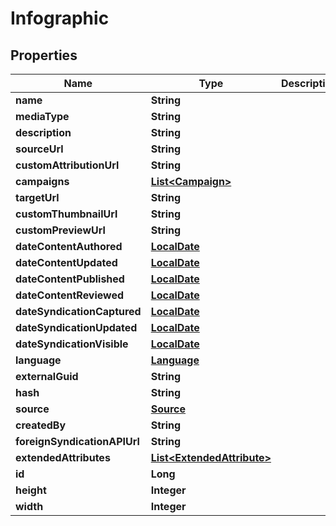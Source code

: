 
# Infographic

## Properties
Name | Type | Description | Notes
------------ | ------------- | ------------- | -------------
**name** | **String** |  |  [optional]
**mediaType** | **String** |  |  [optional]
**description** | **String** |  |  [optional]
**sourceUrl** | **String** |  |  [optional]
**customAttributionUrl** | **String** |  |  [optional]
**campaigns** | [**List&lt;Campaign&gt;**](Campaign.md) |  |  [optional]
**targetUrl** | **String** |  |  [optional]
**customThumbnailUrl** | **String** |  |  [optional]
**customPreviewUrl** | **String** |  |  [optional]
**dateContentAuthored** | [**LocalDate**](LocalDate.md) |  |  [optional]
**dateContentUpdated** | [**LocalDate**](LocalDate.md) |  |  [optional]
**dateContentPublished** | [**LocalDate**](LocalDate.md) |  |  [optional]
**dateContentReviewed** | [**LocalDate**](LocalDate.md) |  |  [optional]
**dateSyndicationCaptured** | [**LocalDate**](LocalDate.md) |  |  [optional]
**dateSyndicationUpdated** | [**LocalDate**](LocalDate.md) |  |  [optional]
**dateSyndicationVisible** | [**LocalDate**](LocalDate.md) |  |  [optional]
**language** | [**Language**](Language.md) |  |  [optional]
**externalGuid** | **String** |  |  [optional]
**hash** | **String** |  |  [optional]
**source** | [**Source**](Source.md) |  |  [optional]
**createdBy** | **String** |  |  [optional]
**foreignSyndicationAPIUrl** | **String** |  |  [optional]
**extendedAttributes** | [**List&lt;ExtendedAttribute&gt;**](ExtendedAttribute.md) |  |  [optional]
**id** | **Long** |  |  [optional]
**height** | **Integer** |  |  [optional]
**width** | **Integer** |  |  [optional]



